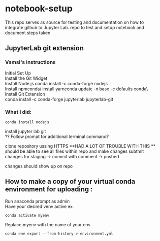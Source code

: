 # notebook-setup
This repo serves as source for testing and documentation on how to integrate github to Jupyter Lab.
repo to test and setup notebook and document steps taken



## JupyterLab git extension

### Vamsi's instructions
Initial Set Up\
Install the Git Widget\
Install Node.js conda install -c conda-forge nodejs\
Install npmconda\ 
install yarnconda update -n base -c defaults conda\ 
Install Git Extension\
conda install -c conda-forge jupyterlab jupyterlab-git


### What I did:
```
conda install nodejs
```
install jupyter lab git\
?? Follow prompt for additional terminal command?

clone repository ussing HTTPS
**HAD A LOT OF TROUBLE WITH THIS **
should be able to see all files within repo and make changes
subtmit changes for staging -> commit with comment -> pushed

changes should show up on repo 


## How to make a copy of your virtual conda environment for uploading :
Run anaconda prompt as admin\
Have your desired venv active ex.
```
conda activate myenv
```
Replace myenv with the name of your env
```
conda env export --from-history > environment.yml
```





